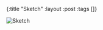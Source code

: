 {:title "Sketch"
 :layout :post
 :tags []}

![Sketch](/img/art/secret/sketches/uw1/20210822_-_UW_-_Sketch_1.jpg)
